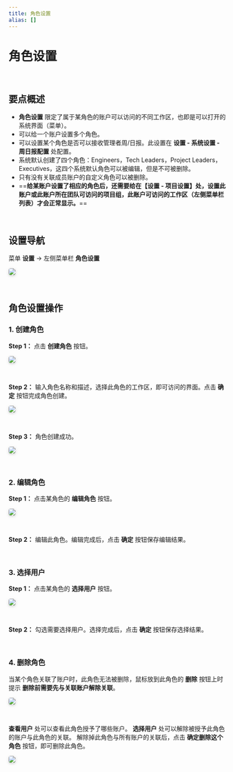 ```yaml
---
title: 角色设置
alias: []
---
```


# 角色设置

<br />

## 要点概述

-   **角色设置** 限定了属于某角色的账户可以访问的不同工作区，也即是可以打开的系统界面（菜单）。
-   可以给一个账户设置多个角色。
-   可以设置某个角色是否可以接收管理者周/日报。此设置在 **设置 - 系统设置 - 周日报配置** 处配置。
-   系统默认创建了四个角色：Engineers，Tech Leaders，Project Leaders，Executives，这四个系统默认角色可以被编辑，但是不可被删除。
-   只有没有关联成员账户的自定义角色可以被删除。
-   ==**给某账户设置了相应的角色后，还需要给在【设置 - 项目设置】处，设置此账户或此账户所在团队可访问的项目组，此账户可访问的工作区（左侧菜单栏列表）才会正常显示。**==

<br />

## 设置导航

菜单 **设置** -> 左侧菜单栏 **角色设置**

<img style="border-radius: 0.3125em;
    box-shadow: 0 2px 4px 0 rgba(34,36,38,.12),0 2px 10px 0 rgba(34,36,38,.08);" src="https://release-note.oss-cn-hongkong.aliyuncs.com/img/Role1.png" />

<br />

## 角色设置操作

### 1. 创建角色

**Step 1：** 点击 **创建角色** 按钮。

<img style="border-radius: 0.3125em;
    box-shadow: 0 2px 4px 0 rgba(34,36,38,.12),0 2px 10px 0 rgba(34,36,38,.08);" src="https://release-note.oss-cn-hongkong.aliyuncs.com/img/Role2.png" />

<br />

**Step 2：** 输入角色名称和描述，选择此角色的工作区，即可访问的界面。点击 **确定** 按钮完成角色创建。

<img style="border-radius: 0.3125em;
    box-shadow: 0 2px 4px 0 rgba(34,36,38,.12),0 2px 10px 0 rgba(34,36,38,.08);" src="https://release-note.oss-cn-hongkong.aliyuncs.com/img/Role3.png" />

<br />

**Step 3：** 角色创建成功。

<img style="border-radius: 0.3125em;
    box-shadow: 0 2px 4px 0 rgba(34,36,38,.12),0 2px 10px 0 rgba(34,36,38,.08);" src="https://release-note.oss-cn-hongkong.aliyuncs.com/img/Role4.png" />

<br />

### 2. 编辑角色

**Step 1：** 点击某角色的 **编辑角色** 按钮。

<img style="border-radius: 0.3125em;
    box-shadow: 0 2px 4px 0 rgba(34,36,38,.12),0 2px 10px 0 rgba(34,36,38,.08);" src="https://release-note.oss-cn-hongkong.aliyuncs.com/img/Role5.png" />

<br />

**Step 2：** 编辑此角色。编辑完成后，点击 **确定** 按钮保存编辑结果。

<br />

### 3. 选择用户

**Step 1：** 点击某角色的 **选择用户** 按钮。

<img style="border-radius: 0.3125em;
    box-shadow: 0 2px 4px 0 rgba(34,36,38,.12),0 2px 10px 0 rgba(34,36,38,.08);" src="https://release-note.oss-cn-hongkong.aliyuncs.com/img/Role5.png" />

<br />

**Step 2：** 勾选需要选择用户。选择完成后，点击 **确定** 按钮保存选择结果。

<br />

### 4. 删除角色

当某个角色关联了账户时，此角色无法被删除，鼠标放到此角色的 **删除** 按钮上时提示 **删除前需要先与关联账户解除关联**。

<img style="border-radius: 0.3125em;
    box-shadow: 0 2px 4px 0 rgba(34,36,38,.12),0 2px 10px 0 rgba(34,36,38,.08);" src="https://release-note.oss-cn-hongkong.aliyuncs.com/img/Role6.png" />

<br />

**查看用户** 处可以查看此角色授予了哪些账户。
**选择用户** 处可以解除被授予此角色的账户与此角色的关联。
解除掉此角色与所有账户的关联后，点击 **确定删除这个角色** 按钮，即可删除此角色。

<img style="border-radius: 0.3125em;
    box-shadow: 0 2px 4px 0 rgba(34,36,38,.12),0 2px 10px 0 rgba(34,36,38,.08);" src="https://release-note.oss-cn-hongkong.aliyuncs.com/img/Role7.png" />

<br />
